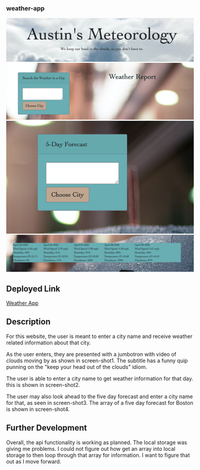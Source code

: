 ### weather-app

![Image description](assets/screen-shot1.png)
![Image description](assets/screen-shot2.png)
![Image description](assets/screen-shot3.png)
![Image description](assets/screen-shot4.png)

## Deployed Link
[Weather App](https://austin-ricketts.github.io/weather-app/)

## Description
For this website, the user is meant to enter a city name and receive weather related information about that city.

As the user enters, they are presented with a jumbotron with video of clouds moving by as shown in screen-shot1. The subtitle has a funny quip punning on the "keep your head out of the clouds" idiom.

The user is able to enter a city name to get weather information for that day. this is shown in screen-shot2.

The user may also look ahead to the five day forecast and enter a city name for that, as seen in screen-shot3. The array of a five day forecast for Boston is shown in screen-shot4.

## Further Development
Overall, the api functionality is working as planned. The local storage was giving me problems. I could not figure out how get an array into local storage to then loop through that array for information. I want to figure that out as I move forward.

